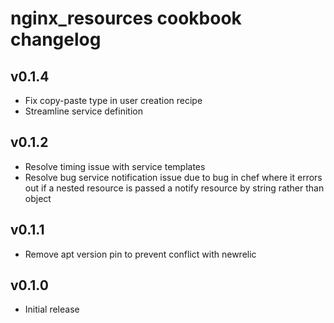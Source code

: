 # nginx\_resources cookbook changelog

## v0.1.4
* Fix copy-paste type in user creation recipe
* Streamline service definition

## v0.1.2
* Resolve timing issue with service templates
* Resolve bug service notification issue due to bug in chef where it errors
  out if a nested resource is passed a notify resource by string rather than
  object

## v0.1.1
* Remove apt version pin to prevent conflict with newrelic

## v0.1.0
* Initial release
